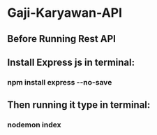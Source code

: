 ﻿# Gaji-Karyawan-API
## Before Running Rest API
## Install Express js in terminal:
### npm install express --no-save

## Then running it type in terminal:
### nodemon index
